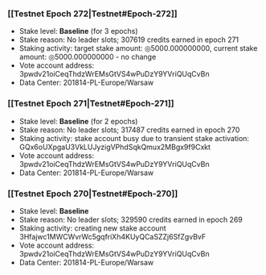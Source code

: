 ### [[Testnet Epoch 272|Testnet#Epoch-272]]
* Stake level: **Baseline** (for 3 epochs)
* Stake reason: No leader slots; 307619 credits earned in epoch 271
* Staking activity: target stake amount: ◎5000.000000000, current stake amount: ◎5000.000000000 - no change
* Vote account address: 3pwdv21oiCeqThdzWrEMsGtVS4wPuDzY9YVriQUqCvBn
* Data Center: 201814-PL-Europe/Warsaw
### [[Testnet Epoch 271|Testnet#Epoch-271]]
* Stake level: **Baseline** (for 2 epochs)
* Stake reason: No leader slots; 317487 credits earned in epoch 270
* Staking activity: stake account busy due to transient stake activation: GQx6oUXpgaU3VkLUJyzigVPhdSqkQmux2MBgx9f9Cxkt
* Vote account address: 3pwdv21oiCeqThdzWrEMsGtVS4wPuDzY9YVriQUqCvBn
* Data Center: 201814-PL-Europe/Warsaw
### [[Testnet Epoch 270|Testnet#Epoch-270]]
* Stake level: **Baseline**
* Stake reason: No leader slots; 329590 credits earned in epoch 269
* Staking activity: creating new stake account 3Hfajwc1MWCWvrWc5gqfriXh4KUyQCaSZZj6SfZgvBvF
* Vote account address: 3pwdv21oiCeqThdzWrEMsGtVS4wPuDzY9YVriQUqCvBn
* Data Center: 201814-PL-Europe/Warsaw